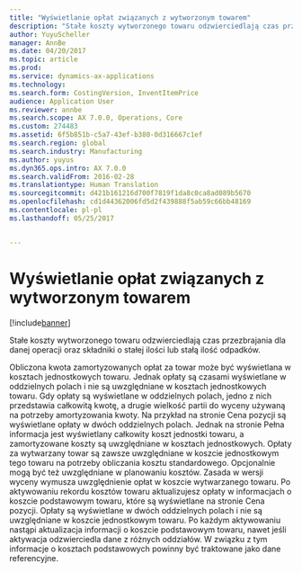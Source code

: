 ```yaml
---
title: "Wyświetlanie opłat związanych z wytworzonym towarem"
description: "Stałe koszty wytworzonego towaru odzwierciedlają czas przezbrajania dla danej operacji oraz składniki o stałej ilości lub stałą ilość odpadków."
author: YuyuScheller
manager: AnnBe
ms.date: 04/20/2017
ms.topic: article
ms.prod: 
ms.service: dynamics-ax-applications
ms.technology: 
ms.search.form: CostingVersion, InventItemPrice
audience: Application User
ms.reviewer: annbe
ms.search.scope: AX 7.0.0, Operations, Core
ms.custom: 274483
ms.assetid: 6f5b851b-c5a7-43ef-b380-0d316667c1ef
ms.search.region: global
ms.search.industry: Manufacturing
ms.author: yuyus
ms.dyn365.ops.intro: AX 7.0.0
ms.search.validFrom: 2016-02-28
ms.translationtype: Human Translation
ms.sourcegitcommit: d421b161216d700f7819f1da8c0ca8ad089b5670
ms.openlocfilehash: cd1d44362006fd5d2f439888f5ab59c66bb48169
ms.contentlocale: pl-pl
ms.lasthandoff: 05/25/2017


---
```


# <a name="display-charges-for-a-manufactured-item"></a>Wyświetlanie opłat związanych z wytworzonym towarem

[!include[banner](../includes/banner.md)]


Stałe koszty wytworzonego towaru odzwierciedlają czas przezbrajania dla danej operacji oraz składniki o stałej ilości lub stałą ilość odpadków.

Obliczona kwota zamortyzowanych opłat za towar może być wyświetlana w kosztach jednostkowych towaru. Jednak opłaty są czasami wyświetlane w oddzielnych polach i nie są uwzględniane w kosztach jednostkowych towaru. Gdy opłaty są wyświetlane w oddzielnych polach, jedno z nich przedstawia całkowitą kwotę, a drugie wielkość partii do wyceny używaną na potrzeby amortyzowania kwoty. Na przykład na stronie Cena pozycji są wyświetlane opłaty w dwóch oddzielnych polach. Jednak na stronie Pełna informacja jest wyświetlany całkowity koszt jednostki towaru, a zamortyzowane koszty są uwzględniane w kosztach jednostkowych.
Opłaty za wytwarzany towar są zawsze uwzględniane w koszcie jednostkowym tego towaru na potrzeby obliczania kosztu standardowego. Opcjonalnie mogą być też uwzględniane w planowaniu kosztów. Zasada w wersji wyceny wymusza uwzględnienie opłat w koszcie wytwarzanego towaru. Po aktywowaniu rekordu kosztów towaru aktualizujesz opłaty w informacjach o koszcie podstawowym towaru, które są wyświetlane na stronie Cena pozycji. Opłaty są wyświetlane w dwóch oddzielnych polach i nie są uwzględniane w koszcie jednostkowym towaru. Po każdym aktywowaniu nastąpi aktualizacja informacji o koszcie podstawowym towaru, nawet jeśli aktywacja odzwierciedla dane z różnych oddziałów. W związku z tym informacje o kosztach podstawowych powinny być traktowane jako dane referencyjne.






